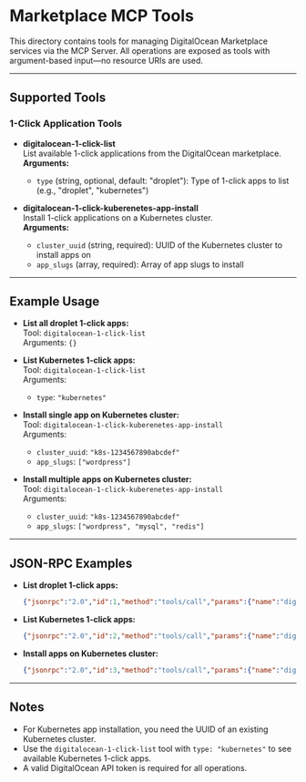 # Marketplace MCP Tools

This directory contains tools for managing DigitalOcean Marketplace services via the MCP Server. All operations are exposed as tools with argument-based input—no resource URIs are used.

---

## Supported Tools

### 1-Click Application Tools

- **digitalocean-1-click-list**  
  List available 1-click applications from the DigitalOcean marketplace.  
  **Arguments:**  
  - `type` (string, optional, default: "droplet"): Type of 1-click apps to list (e.g., "droplet", "kubernetes")

- **digitalocean-1-click-kuberenetes-app-install**  
  Install 1-click applications on a Kubernetes cluster.  
  **Arguments:**  
  - `cluster_uuid` (string, required): UUID of the Kubernetes cluster to install apps on  
  - `app_slugs` (array, required): Array of app slugs to install

---

## Example Usage

- **List all droplet 1-click apps:**  
  Tool: `digitalocean-1-click-list`  
  Arguments: `{}`

- **List Kubernetes 1-click apps:**  
  Tool: `digitalocean-1-click-list`  
  Arguments:  
  - `type`: `"kubernetes"`

- **Install single app on Kubernetes cluster:**  
  Tool: `digitalocean-1-click-kuberenetes-app-install`  
  Arguments:  
  - `cluster_uuid`: `"k8s-1234567890abcdef"`  
  - `app_slugs`: `["wordpress"]`

- **Install multiple apps on Kubernetes cluster:**  
  Tool: `digitalocean-1-click-kuberenetes-app-install`  
  Arguments:  
  - `cluster_uuid`: `"k8s-1234567890abcdef"`  
  - `app_slugs`: `["wordpress", "mysql", "redis"]`

---

## JSON-RPC Examples

- **List droplet 1-click apps:**

  ```json
  {"jsonrpc":"2.0","id":1,"method":"tools/call","params":{"name":"digitalocean-1-click-list","arguments":{}}}
  ```

- **List Kubernetes 1-click apps:**

  ```json
  {"jsonrpc":"2.0","id":2,"method":"tools/call","params":{"name":"digitalocean-1-click-list","arguments":{"type":"kubernetes"}}}
  ```

- **Install apps on Kubernetes cluster:**

  ```json
  {"jsonrpc":"2.0","id":3,"method":"tools/call","params":{"name":"digitalocean-1-click-kuberenetes-app-install","arguments":{"cluster_uuid":"k8s-1234567890abcdef","app_slugs":["wordpress","nginx"]}}}
  ```

---

## Notes

- For Kubernetes app installation, you need the UUID of an existing Kubernetes cluster.
- Use the `digitalocean-1-click-list` tool with `type: "kubernetes"` to see available Kubernetes 1-click apps.
- A valid DigitalOcean API token is required for all operations.
